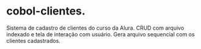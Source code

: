 # cobol-clientes.
Sistema de cadastro de clientes do curso da Alura.
CRUD com arquivo indexado e tela de interação com usuário.
Gera arquivo sequencial com os clientes cadastrados.
